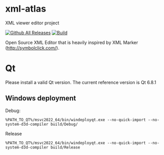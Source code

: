 # xml-atlas
XML viewer editor project


[![Github All Releases](https://img.shields.io/github/downloads/glaure/xml-atlas/total)]()
[![Build](https://github.com/glaure/xml-atlas/actions/workflows/app_xml_atlas_ci.yml/badge.svg)](https://github.com/glaure/xml-atlas/actions/workflows/app_xml_atlas_ci.yml)

Open Source XML Editor that is heavily inspired by XML Marker (http://symbolclick.com/).



# Qt

Please install a valid Qt version.
The current reference version is Qt 6.8.1

## Windows deployment

Debug:

```
%PATH_TO_QT%/msvc2022_64/bin/windeployqt.exe --no-quick-import --no-system-d3d-compiler build/Debug/
```

Release

```
%PATH_TO_QT%/msvc2022_64/bin/windeployqt.exe --no-quick-import --no-system-d3d-compiler build/Release
```

